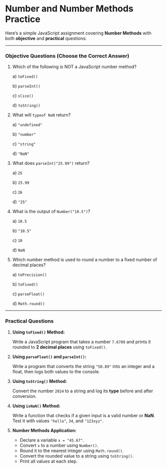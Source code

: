 # Number and Number Methods Practice

Here’s a simple JavaScript assignment covering **Number Methods** with both **objective** and **practical** questions:

---

### **Objective Questions (Choose the Correct Answer)**

1. Which of the following is NOT a JavaScript number method?

   a) `toFixed()`

   b) `parseInt()`

   c) `slice()`

   d) `toString()`

2. What will `typeof NaN` return?

   a) `"undefined"`

   b) `"number"`

   c) `"string"`

   d) `"NaN"`

3. What does `parseInt("25.99")` return?

   a) `25`

   b) `25.99`

   c) `26`

   d) `"25"`

4. What is the output of `Number("10.5")`?

   a) `10.5`

   b) `"10.5"`

   c) `10`

   d) `NaN`

5. Which number method is used to round a number to a fixed number of decimal places?

   a) `toPrecision()`

   b) `toFixed()`

   c) `parseFloat()`

   d) `Math.round()`

---

### **Practical Questions**

1. **Using `toFixed()` Method:**

   Write a JavaScript program that takes a number `7.6789` and prints it rounded to **2 decimal places** using `toFixed()`.

2. **Using `parseFloat()` and `parseInt()`:**

   Write a program that converts the string `"50.89"` into an integer and a float, then logs both values to the console.

3. **Using `toString()` Method:**

   Convert the number `2024` to a string and log its **type** before and after conversion.

4. **Using `isNaN()` Method:**

   Write a function that checks if a given input is a valid number or **NaN**. Test it with values `"hello"`, `34`, and `"123xyz"`.

5. **Number Methods Application:**
   - Declare a variable `x = "45.67"`.
   - Convert `x` to a number using `Number()`.
   - Round it to the nearest integer using `Math.round()`.
   - Convert the rounded value to a string using `toString()`.
   - Print all values at each step.
